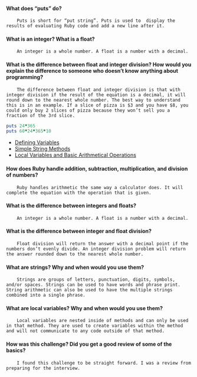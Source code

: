 #### What does “puts” do? 
		Puts is short for “put string”. Puts is used to  display the results of evaluating Ruby code and add a new line after it.

#### What is an integer? What is a float?
		An integer is a whole number. A float is a number with a decimal.

#### What is the difference between float and integer division? How would you explain the difference to someone who doesn’t know anything about programming? 
		The difference between float and integer division is that with integer division if the result of the equation is a decimal, it will round down to the nearest whole number. The best way to understand this is in an example. If a slice of pizza is $3 and you have $8, you could only buy 2 slices of pizza because they won’t sell you a fraction of the 3rd slice.

```ruby
puts 24*365
puts 60*24*365*10
```

- [Defining Variables](https://github.com/robertreith/phase-0/blob/master/week-4/defining-variables.rb)
- [Simple String Methods](https://github.com/robertreith/phase-0/blob/master/week-4/simple-string.rb)
- [Local Variables and Basic Arithmetical Operations](https://github.com/robertreith/phase-0/blob/master/week-4/basic-math.rb)

#### How does Ruby handle addition, subtraction, multiplication, and division of numbers?
		Ruby handles arithmetic the same way a calculator does. It will complete the equation with the operation that is given.
#### What is the difference between integers and floats?
		An integer is a whole number. A float is a number with a decimal.
#### What is the difference between integer and float division?
		Float division will return the answer with a decimal point if the numbers don’t evenly divide. An integer division problem will return the answer rounded down to the nearest whole number.
#### What are strings? Why and when would you use them?
		Strings are groups of letters, punctuation, digits, symbols, and/or spaces. Strings can be used to have words and phrase print. String arithmetic can also be used to have the multiple strings combined into a single phrase.
#### What are local variables? Why and when would you use them?
		Local variables are nested inside of methods and can only be used in that method. They are used to create variables within the method and will not communicate to any code outside of that method.	
#### How was this challenge? Did you get a good review of some of the basics?
		I found this challenge to be straight forward. I was a review from preparing for the interview.